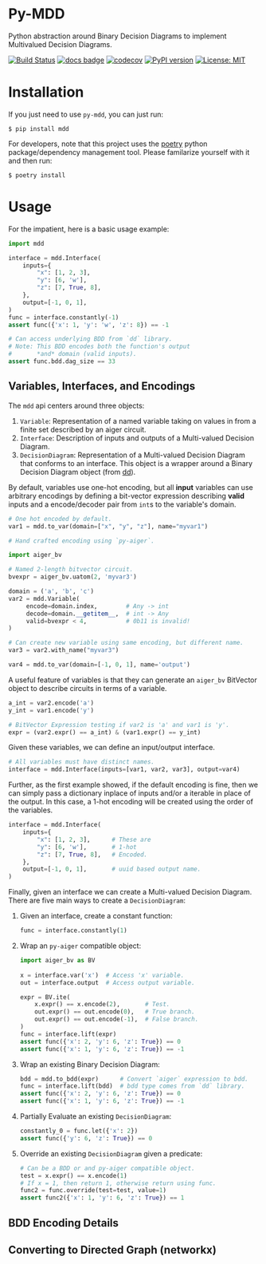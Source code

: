 # Py-MDD

Python abstraction around Binary Decision Diagrams to implement
Multivalued Decision Diagrams.

[![Build Status](https://cloud.drone.io/api/badges/mvcisback/py-mdd/status.svg)](https://cloud.drone.io/mvcisback/py-mdd)
[![docs badge](https://img.shields.io/badge/docs-docs-black)](https://mjvc.me/py-mdd)
[![codecov](https://codecov.io/gh/mvcisback/py-mdd/branch/main/graph/badge.svg)](https://codecov.io/gh/mvcisback/py-mdd)
[![PyPI version](https://badge.fury.io/py/mdd.svg)](https://badge.fury.io/py/mdd)
[![License: MIT](https://img.shields.io/badge/License-MIT-yellow.svg)](https://opensource.org/licenses/MIT)


# Installation

If you just need to use `py-mdd`, you can just run:

`$ pip install mdd`

For developers, note that this project uses the
[poetry](https://poetry.eustace.io/) python package/dependency
management tool. Please familarize yourself with it and then
run:

`$ poetry install`


# Usage

For the impatient, here is a basic usage example:

```python
import mdd

interface = mdd.Interface(
    inputs={
        "x": [1, 2, 3],
        "y": [6, 'w'], 
        "z": [7, True, 8],
    }, 
    output=[-1, 0, 1],
)
func = interface.constantly(-1)
assert func({'x': 1, 'y': 'w', 'z': 8}) == -1

# Can access underlying BDD from `dd` library.
# Note: This BDD encodes both the function's output
#       *and* domain (valid inputs).
assert func.bdd.dag_size == 33
```

## Variables, Interfaces, and Encodings

The `mdd` api centers around three objects:

1. `Variable`: Representation of a named variable taking on values in
   from a finite set described by an aiger circuit.
1. `Interface`: Description of inputs and outputs of a Multi-valued Decision Diagram.
1. `DecisionDiagram`: Representation of a Multi-valued Decision Diagram that conforms
   to an interface. This object is a wrapper around a Binary Decision Diagram object (from
[dd](https://github.com/tulip-control/dd)).

By default, variables use one-hot encoding, but all **input**
variables can use arbitrary encodings by defining a bit-vector
expression describing **valid** inputs and a encode/decoder pair from
`int`s to the variable's domain.


```python
# One hot encoded by default.
var1 = mdd.to_var(domain=["x", "y", "z"], name="myvar1")

# Hand crafted encoding using `py-aiger`.

import aiger_bv

# Named 2-length bitvector circuit.
bvexpr = aiger_bv.uatom(2, 'myvar3')

domain = ('a', 'b', 'c')
var2 = mdd.Variable(
     encode=domain.index,        # Any -> int
     decode=domain.__getitem__,  # int -> Any
     valid=bvexpr < 4,           # 0b11 is invalid!
)

# Can create new variable using same encoding, but different name.
var3 = var2.with_name("myvar3")

var4 = mdd.to_var(domain=[-1, 0, 1], name='output')
```

A useful feature of variables is that they can generate an `aiger_bv`
BitVector object to describe circuits in terms of a variable.

```python
a_int = var2.encode('a')
y_int = var1.encode('y')

# BitVector Expression testing if var2 is 'a' and var1 is 'y'.
expr = (var2.expr() == a_int) & (var1.expr() == y_int)
```

Given these variables, we can define an input/output interface.

```python
# All variables must have distinct names.
interface = mdd.Interface(inputs=[var1, var2, var3], output=var4)
```

Further, as the first example showed, if the default encoding is fine,
then we can simply pass a dictionary inplace of inputs and/or a
iterable in place of the output. In this case, a 1-hot encoding will
be created using the order of the variables.

```python
interface = mdd.Interface(
    inputs={
        "x": [1, 2, 3],      # These are
        "y": [6, 'w'],       # 1-hot
        "z": [7, True, 8],   # Encoded.
    }, 
    output=[-1, 0, 1],       # uuid based output name.
)
```

Finally, given an interface we can create a Multi-valued Decision
Diagram. There are five main ways to create a `DecisionDiagram`:

1. Given an interface, create a constant function:
   ```python
   func = interface.constantly(1)
   ```

2. Wrap an `py-aiger` compatible object:
   ```python
   import aiger_bv as BV
    
   x = interface.var('x')  # Access 'x' variable.
   out = interface.output  # Access output variable.

   expr = BV.ite(
       x.expr() == x.encode(2),       # Test.
       out.expr() == out.encode(0),   # True branch.
       out.expr() == out.encode(-1),  # False branch.
   )
   func = interface.lift(expr)
   assert func({'x': 2, 'y': 6, 'z': True}) == 0
   assert func({'x': 1, 'y': 6, 'z': True}) == -1
   ```

3. Wrap an existing Binary Decision Diagram:
   ```python
   bdd = mdd.to_bdd(expr)      # Convert `aiger` expression to bdd.
   func = interface.lift(bdd)  # bdd type comes from `dd` library.
   assert func({'x': 2, 'y': 6, 'z': True}) == 0
   assert func({'x': 1, 'y': 6, 'z': True}) == -1
   ```

4. Partially Evaluate an existing `DecisionDiagram`:
   ```python
   constantly_0 = func.let({'x': 2})
   assert func({'y': 6, 'z': True}) == 0
   ```

5. Override an existing `DecisionDiagram` given a predicate:
   ```python
   # Can be a BDD or and py-aiger compatible object.
   test = x.expr() == x.encode(1)
   # If x = 1, then return 1, otherwise return using func.
   func2 = func.override(test=test, value=1)
   assert func2({'x': 1, 'y': 6, 'z': True}) == 1
   ```
   


## BDD Encoding Details

## Converting to Directed Graph (networkx)

